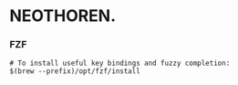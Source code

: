 # NEOTHOREN.

### FZF

```
# To install useful key bindings and fuzzy completion:
$(brew --prefix)/opt/fzf/install
```
